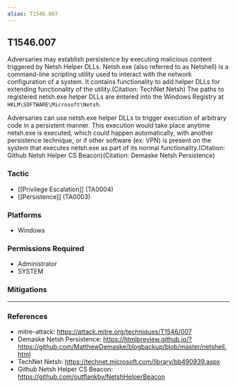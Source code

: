 ```yaml
---
alias: T1546.007
---
```


## T1546.007

Adversaries may establish persistence by executing malicious content triggered by Netsh Helper DLLs. Netsh.exe (also referred to as Netshell) is a command-line scripting utility used to interact with the network configuration of a system. It contains functionality to add helper DLLs for extending functionality of the utility.(Citation: TechNet Netsh) The paths to registered netsh.exe helper DLLs are entered into the Windows Registry at <code>HKLM\SOFTWARE\Microsoft\Netsh</code>.

Adversaries can use netsh.exe helper DLLs to trigger execution of arbitrary code in a persistent manner. This execution would take place anytime netsh.exe is executed, which could happen automatically, with another persistence technique, or if other software (ex: VPN) is present on the system that executes netsh.exe as part of its normal functionality.(Citation: Github Netsh Helper CS Beacon)(Citation: Demaske Netsh Persistence)


### Tactic
- [[Privilege Escalation]] (TA0004)
- [[Persistence]] (TA0003)

### Platforms
- Windows

### Permissions Required
- Administrator
- SYSTEM

### Mitigations


---
### References

- mitre-attack: https://attack.mitre.org/techniques/T1546/007
- Demaske Netsh Persistence: https://htmlpreview.github.io/?https://github.com/MatthewDemaske/blogbackup/blob/master/netshell.html
- TechNet Netsh: https://technet.microsoft.com/library/bb490939.aspx
- Github Netsh Helper CS Beacon: https://github.com/outflankbv/NetshHelperBeacon
